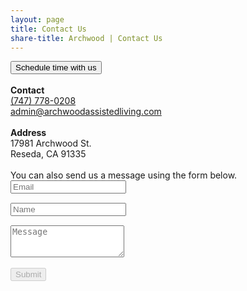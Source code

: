 ```yaml
---
layout: page
title: Contact Us
share-title: Archwood | Contact Us
---
```


<script src="https://www.google.com/recaptcha/api.js" async defer></script>
<script>enableSubmitContact = function(){ document.getElementById("submit_contact").disabled = false; }</script>

<!-- Calendly link widget begin -->
<div class="container-btn">
    <link rel="stylesheet" href="../assets/css/container-btn.css">
    <script src="https://assets.calendly.com/assets/external/widget.js" type="text/javascript" async></script>
    <button 
    type="button"
    class="btn btn-lg btn-contact-us"
    onclick="Calendly.initPopupWidget({url: 'https://calendly.com/archwoodassistedliving/informational-call?hide_gdpr_banner=1'});return false;">Schedule time with us
    </button>
</div>
<!-- Calendly link widget end -->

<div class = "row">
  <div class = "col-md-6">
    <br>
    <b>Contact</b>
    <br>
    <a href="tel:17477880208" title="Phone"> (747) 778-0208</a>
    <br>
    <a href = "mailto:admin@archwoodassistedliving.com?subject=Archwood Assisted Living Inquiry" title="Email"> admin@archwoodassistedliving.com</a>
  </div>

  <div class = "col-md-6">
    <br>
    <b>Address</b>
    <br>
    17981 Archwood St.
    <br>
    Reseda, CA 91335
  </div>
</div>

<br>
You can also send us a message using the form below.

<form action="https://submit-form.com/mh0GV5zQt" class="form" id="contact-form">
  <div class="row">
    <div class="col-6">
      <input type="email" name="email" required="required" class="form-control input-lg" placeholder="Email" title="Email" style="margin-bottom: 15px;">
    </div>
    <div class="col-6">
      <input type="text" name="name" class="form-control input-lg" placeholder="Name" title="Name" style="margin-bottom: 15px;">
    </div>
  </div>
  <textarea type="text" name="content" class="form-control input-lg" placeholder="Message" title="Message" required="required" rows="3"></textarea>

  <div class="g-recaptcha" data-sitekey="6Lf-RTMpAAAAAA9mPOnsb3CVNW2l24wg65orihfM" data-callback="enableSubmitContact"></div>
  <input type="hidden" name="_feedback.success.title" value="Thanks for contacting Archwood Assisted Living, we'll be in touch shortly!" />
  <input type="hidden" name="_email.from" value="Formspark Archwood Assisted Living" />
  <input type="hidden" name="_feedback.error.title" value="An error occurred (did you check the &quot;I'm not a robot&quot; box?)" />

  <br/>
  <button id="submit_contact" type="submit" class="btn btn-lg btn-primary" disabled>Submit</button>
</form>
